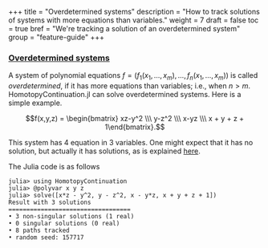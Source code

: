 +++
title = "Overdetermined systems"
description = "How to track solutions of systems with more equations than variables."
weight = 7
draft = false
toc = true
bref = "We're tracking a solution of an overdetermined system"
group = "feature-guide"
+++




<h3 class="section-head" id="overdetermined*systems"><a href="#overdetermined*systems">Overdetermined systems</a></h3>


A system of polynomial equations $f=(f_1(x_1,\ldots, x_m),\ldots,  f_n(x_1,\ldots,x_m))$ is called *overdetermined*, if it has more equations than variables; i.e., when $n>m$. HomotopyContinuation.jl can solve overdetermined systems. Here is a simple example.

$$f(x,y,z) = \begin{bmatrix} xz-y^2 \\\ y-z^2 \\\ x-yz \\\ x + y + z + 1\end{bmatrix}.$$

This system has 4 equation in 3 variables. One might expect that it has no solution, but actually it has solutions, as is explained [here](https://en.wikipedia.org/wiki/Rational_normal_curve).

The Julia code is as follows

```julia-repl
julia> using HomotopyContinuation
julia> @polyvar x y z
julia> solve([x*z - y^2, y - z^2, x - y*z, x + y + z + 1])
Result with 3 solutions
==================================
• 3 non-singular solutions (1 real)
• 0 singular solutions (0 real)
• 8 paths tracked
• random seed: 157717
```
